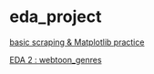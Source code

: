 # eda_project

[basic scraping & Matplotlib practice](eda_project%2094efa31c17f34ca5b01ecad364008846/basic%20scraping%20&%20Matplotlib%20practice%20a970144da4444ae8b5bb93337e00cd3b.md)

[EDA 2 : webtoon_genres](eda_project%2094efa31c17f34ca5b01ecad364008846/EDA%202%20webtoon_genres%205a4b9796483f442999be816b27d4a124.md)